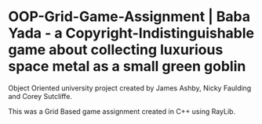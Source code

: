 # OOP-Grid-Game-Assignment | Baba Yada - a Copyright-Indistinguishable game about collecting luxurious space metal as a small green goblin

Object Oriented university project created by James Ashby, Nicky Faulding and Corey Sutcliffe.

This was a Grid Based game assignment created in C++ using RayLib.
